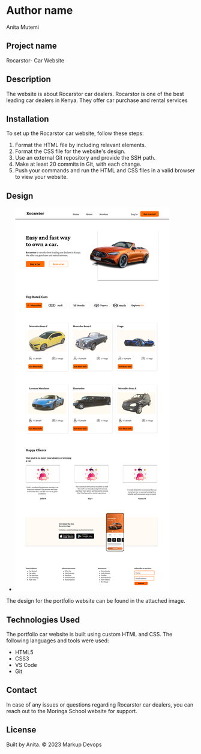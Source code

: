 # Author name

Anita Mutemi

## Project name

Rocarstor- Car Website

## Description

The website is about Rocarstor car dealers. Rocarstor is one of the best leading car dealers in Kenya. They offer car purchase and rental services

## Installation

To set up the Rocarstor car website, follow these steps:

1. Format the HTML file by including relevant elements.
2. Format the CSS file for the website's design.
3. Use an external Git repository and provide the SSH path.
4. Make at least 20 commits in Git, with each change.
5. Push your commands and run the HTML and CSS files in a valid browser to view your website.

## Design

- ![](Landingpage.png)

The design for the portfolio website can be found in the attached image.

## Technologies Used

The portfolio car website is built using custom HTML and CSS. The following languages and tools were used:

- HTML5
- CSS3
- VS Code
- Git

## Contact

In case of any issues or questions regarding Rocarstor car dealers, you can reach out to the Moringa School website for support.

## License

Built by Anita. &copy; 2023 Markup Devops
